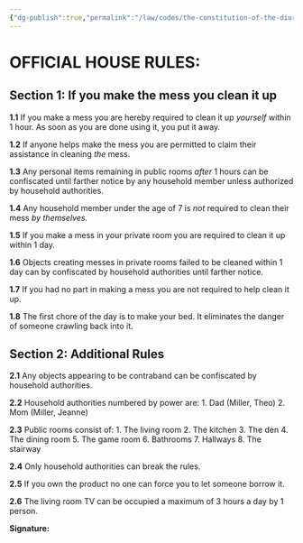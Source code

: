 ```yaml
---
{"dg-publish":true,"permalink":"/law/codes/the-constitution-of-the-diurnal-conduct-of-individual-persons/official-house-rules/","created":"Apr 21, 2011, 8:00 PM","updated":""}
---
```



# OFFICIAL HOUSE RULES:

## **Section 1: If you make the mess you clean it up**

**1.1** If you make a mess you are hereby required to clean it up _yourself_ within 1 hour. As soon as you are done using it, you put it away.

**1.2** If anyone helps make the mess you are permitted to claim their assistance in cleaning _the_ mess.

**1.3** Any personal items remaining in public rooms _after_ 1 hours can be confiscated until farther notice by any household member unless authorized by household authorities.

**1.4** Any household member under the age of 7 is _not_ required to clean their mess _by themselves._

**1.5** If you make a mess in your private room you are required to clean it up within 1 day.

**1.6** Objects creating messes in private rooms failed to be cleaned within 1 day can by confiscated by household authorities until farther notice.

**1.7** If you had no part in making a mess you are not required to help clean it up.

**1.8** The first chore of the day is to make your bed. It eliminates the danger of someone crawling back into it.

## **Section 2: Additional Rules**

**2.1** Any objects appearing to be contraband can be confiscated by household authorities.

**2.2** Household authorities numbered by power are:
	1. Dad (Miller, Theo)
	2. Mom (Miller, Jeanne)

**2.3** Public rooms consist of:
	1. The living room
	2. The kitchen
	3. The den
	4. The dining room
	5. The game room
	6. Bathrooms
	7. Hallways
	8. The stairway

**2.4** Only household authorities can break the rules.

**2.5** If you own the product no one can force you to let someone borrow it.

**2.6** The living room TV can be occupied a maximum of 3 hours a day by 1 person.


**Signature:**